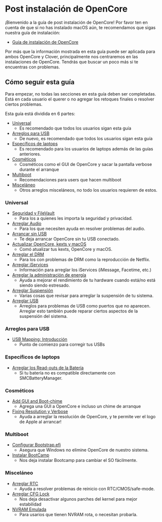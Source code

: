 # Post instalación de OpenCore

¡Bienvenido a la guía de post instalación de OpenCore! Por favor ten en cuenta de que si no has instalado macOS aún, te recomendamos que sigas nuestra guía de instalación:

* [Guía de instalación de OpenCore](https://inyextciones.github.io/OpenCore-Install-Guide/)

Por más que la información mostrada en esta guía puede ser aplicada para ambos OpenCore y Clover, principalmente nos centraremos en las instalaciones de OpenCore. Tendrás que buscar un poco más si te encuentras con problemas.

## Cómo seguir esta guía

Para empezar, no todas las secciones en esta guía deben ser completadas. Está en cada usuario el querer o no agregar los retoques finales o resolver ciertos problemas.

Esta guía está dividida en 6 partes:

* [Universal](#universal)
  * Es recomendado que todos los usuarios sigan esta guía
* [Arreglos para USB](#arreglos-para-usb)
  * De nuevo, es recomendado que todos los usuarios sigan esta guía
* [Específicos de laptops](#laptop-specifics)
  * Es recomendado para los usuarios de laptops además de las guías anteriores. 
* [Cosméticos](#cosméticos)
  * Cosméticos como el GUI de OpenCore y sacar la pantalla verbose durante el arranque
* [Multiboot](#multiboot)
  * Recomendaciones para users que hacen multiboot
* [Misceláneo](#misceláneo)
  * Otros arreglos misceláneos, no todo los usuarios requieren de estos.

### Universal

* [Seguridad y FileVault](./universal/security.md)
  * Para los a quienes les importa la seguridad y privacidad.
* [Arreglar Audio](./universal/audio.md)
  * Para los que necesiten ayuda en resolver problemas del audio.
* [Arrancar sin USB](./universal/oc2hdd.md)
  * Te deja arrancar OpenCore sin tu USB conectado.
* [Actualizar OpenCore, kexts y macOS](./universal/update.md)
  * Comó atualizar tus kexts, OpenCore y macOS.
* [Arreglar el DRM](./universal/drm.md)
  * Para los con problemas de DRM como la reproducción de Netflix.
* [Arreglar iServices](./universal/iservices.md)
  * Información para arreglar los iServices (iMessage, Facetime, etc.)
* [Arreglar la administración de energía](./universal/pm.md)
  * Ayuda a mejorar el rendimiento de tu hardware cuando está/no está siendo siendo estresado.
* [Arreglar Suspensión](./universal/sleep.md)
  * Varias cosas que revisar para arreglar la suspensión de tu sistema.
* [Arreglar USB](./usb/README.md)
  * Arreglos para problemas de USB como puertos que no aparecen. Arreglar esto también puede reparar ciertos aspectos de la suspensión del sistema.

### Arreglos para USB

* [USB Mapping: Introducción](./usb/README.md)
  * Punto de comienzo para corregir tus USBs

### Específicos de laptops

* [Arreglar los Read-outs de la Batería](./laptop-specific/battery.md)
  * Si tu batería no es compatible directamente con SMCBatteryManager.

### Cosméticos

* [Add GUI and Boot-chime](./cosmetic/gui.md)
  * Agrega una GUI a OpenCore e incluso un chime de arranque
* [Fixing Resolution y Verbose](./cosmetic/verbose.md)
  * Ayuda a arreglar la resolución de OpenCore, y te permite ver el logo de Apple al arrancar!

### Multiboot 

* [Configurar Bootstrap.efi](./multiboot/bootstrap.md)
  * Asegura que Windows no elimine OpenCore de nuestro sistema.
* [Instalar BootCamp](./multiboot/bootcamp.md)
  * Nos deja instalar Bootcamp para cambiar el SO fácilmente.

### Misceláneo

* [Arreglar RTC](./misc/rtc.md)
  * Ayuda a resolver problemas de reinicio con RTC/CMOS/safe-mode.
* [Arreglar CFG Lock](./misc/msr-lock.md)
  * Nos deja desactivar algunos parches del kernel para mejor estabilidad
* [NVRAM Emulada](./misc/nvram.md)
  * Para usarios que tienen NVRAM rota, o necesitan probarla.
